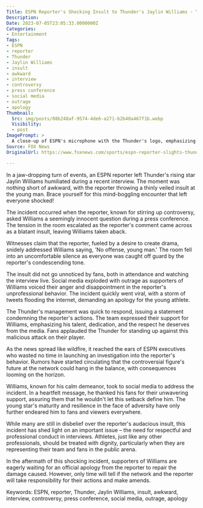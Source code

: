 ```yaml
---
Title: ESPN Reporter's Shocking Insult to Thunder's Jaylin Williams - You Won't Believe What Happened Next!
Description: 
Date: 2023-07-05T23:05:33.0000000Z
Categories:
- Entertainment
Tags:
- ESPN
- reporter
- Thunder
- Jaylin Williams
- insult
- awkward
- interview
- controversy
- press conference
- social media
- outrage
- apology
Thumbnail:
  Src: img/posts/08b248af-9574-4de6-a271-b2b40a467f1b.webp
  Visibility:
  - post
ImagePrompt: >
  A close-up of ESPN's microphone with the Thunder's logo, emphasizing the intense moment of the interview.
Source: FOX News
OriginalUrl: https://www.foxnews.com/sports/espn-reporter-slights-thunders-jaylin-williams-awkward-interview-moment-no-offense-young-man

---
```

In a jaw-dropping turn of events, an ESPN reporter left Thunder's rising star Jaylin Williams humiliated during a recent interview. The moment was nothing short of awkward, with the reporter throwing a thinly veiled insult at the young man. Brace yourself for this mind-boggling encounter that left everyone shocked!

The incident occurred when the reporter, known for stirring up controversy, asked Williams a seemingly innocent question during a press conference. The tension in the room escalated as the reporter's comment came across as a blatant insult, leaving Williams taken aback.

Witnesses claim that the reporter, fueled by a desire to create drama, snidely addressed Williams saying, 'No offense, young man.' The room fell into an uncomfortable silence as everyone was caught off guard by the reporter's condescending tone.

The insult did not go unnoticed by fans, both in attendance and watching the interview live. Social media exploded with outrage as supporters of Williams voiced their anger and disappointment in the reporter's unprofessional behavior. The incident quickly went viral, with a storm of tweets flooding the internet, demanding an apology for the young athlete.

The Thunder's management was quick to respond, issuing a statement condemning the reporter's actions. The team expressed their support for Williams, emphasizing his talent, dedication, and the respect he deserves from the media. Fans applauded the Thunder for standing up against this malicious attack on their player.

As the news spread like wildfire, it reached the ears of ESPN executives who wasted no time in launching an investigation into the reporter's behavior. Rumors have started circulating that the controversial figure's future at the network could hang in the balance, with consequences looming on the horizon.

Williams, known for his calm demeanor, took to social media to address the incident. In a heartfelt message, he thanked his fans for their unwavering support, assuring them that he wouldn't let this setback define him. The young star's maturity and resilience in the face of adversity have only further endeared him to fans and viewers everywhere.

While many are still in disbelief over the reporter's audacious insult, this incident has shed light on an important issue – the need for respectful and professional conduct in interviews. Athletes, just like any other professionals, should be treated with dignity, particularly when they are representing their team and fans in the public arena.

In the aftermath of this shocking incident, supporters of Williams are eagerly waiting for an official apology from the reporter to repair the damage caused. However, only time will tell if the network and the reporter will take responsibility for their actions and make amends.

Keywords: ESPN, reporter, Thunder, Jaylin Williams, insult, awkward, interview, controversy, press conference, social media, outrage, apology
